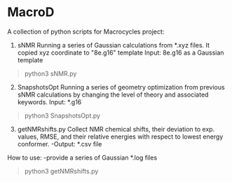 # MacroD
A collection of python scripts for Macrocycles project:

1) sNMR
Running a series of Gaussian calculations from *.xyz files. It copied xyz coordinate to "8e.g16" template
Input: 8e.g16 as a Gaussian template

> python3 sNMR.py

2) SnapshotsOpt
Running a series of geometry optimization from previous sNMR calculations by changing the level of theory and associated keywords.
Input: *.g16

> python3 SnapshotsOpt.py

3) getNMRshifts.py
Collect NMR chemical shifts, their deviation to exp. values, RMSE, and their relative energies with respect to lowest energy conformer.
-Output: *.csv file

How to use:
-provide a series of Gaussian *.log files
> python3 getNMRshifts.py


